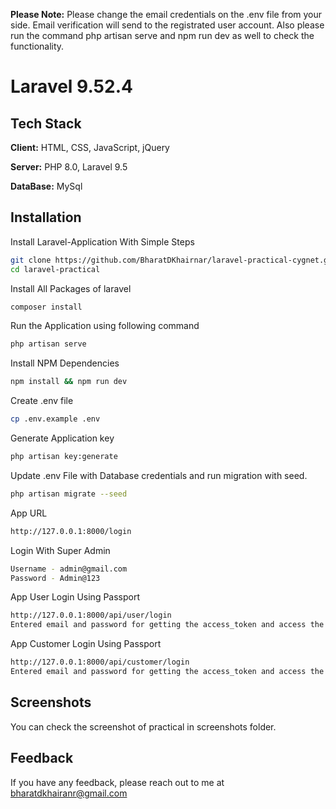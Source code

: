 **Please Note:** Please change the email credentials on the .env file from your side. Email verification will send to the registrated user account. Also please run the command php artisan serve and npm run dev as well to check the functionality.

# Laravel 9.52.4


## Tech Stack

**Client:** HTML, CSS, JavaScript, jQuery

**Server:** PHP 8.0, Laravel 9.5

**DataBase:** MySql


## Installation

Install Laravel-Application With Simple Steps

```bash
git clone https://github.com/BharatDKhairnar/laravel-practical-cygnet.git
cd laravel-practical
```

Install All Packages of laravel
```bash
composer install
```

Run the Application using following command
```bash
php artisan serve
```

Install NPM Dependencies
```bash
npm install && npm run dev
```

Create .env file
```bash
cp .env.example .env
```

Generate Application key

```bash
php artisan key:generate
```

Update .env File with Database credentials and run migration with seed.
```bash
php artisan migrate --seed
```

App URL
```bash
http://127.0.0.1:8000/login
```

Login With Super Admin
```bash
Username - admin@gmail.com
Password - Admin@123
```

App User Login Using Passport
```bash
http://127.0.0.1:8000/api/user/login
Entered email and password for getting the access_token and access the detail
```

App Customer Login Using Passport
```bash
http://127.0.0.1:8000/api/customer/login
Entered email and password for getting the access_token and access the detail
```


## Screenshots

You can check the screenshot of practical in screenshots folder.

## Feedback

If you have any feedback, please reach out to me at bharatdkhairanr@gmail.com

